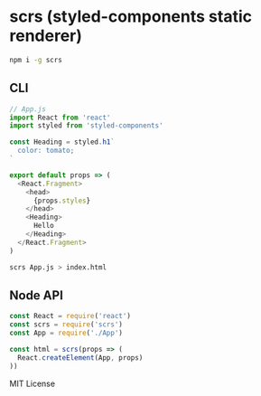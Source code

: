 
# scrs (styled-components static renderer)

```sh
npm i -g scrs
```

## CLI

```js
// App.js
import React from 'react'
import styled from 'styled-components'

const Heading = styled.h1`
  color: tomato;
`

export default props => (
  <React.Fragment>
    <head>
      {props.styles}
    </head>
    <Heading>
      Hello
    </Heading>
  </React.Fragment>
)
```

```sh
scrs App.js > index.html
```

## Node API

```js
const React = require('react')
const scrs = require('scrs')
const App = require('./App')

const html = scrs(props => (
  React.createElement(App, props)
))
```

MIT License
